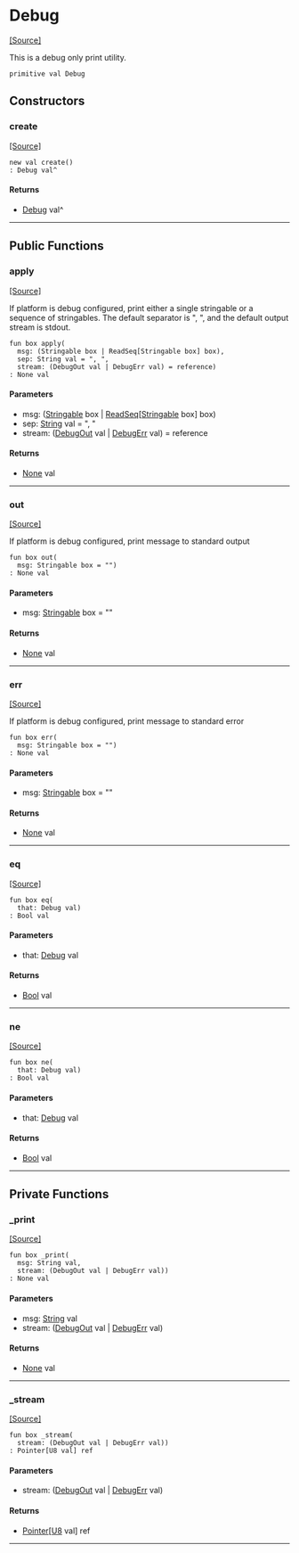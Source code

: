 # Debug
<span class="source-link">[[Source]](src/debug/debug.md#L-0-30)</span>

This is a debug only print utility.


```pony
primitive val Debug
```

## Constructors

### create
<span class="source-link">[[Source]](src/debug/debug.md#L-0-30)</span>


```pony
new val create()
: Debug val^
```

#### Returns

* [Debug](debug-Debug.md) val^

---

## Public Functions

### apply
<span class="source-link">[[Source]](src/debug/debug.md#L-0-34)</span>


If platform is debug configured, print either a single stringable or a
sequence of stringables. The default separator is ", ", and the default
output stream is stdout.


```pony
fun box apply(
  msg: (Stringable box | ReadSeq[Stringable box] box),
  sep: String val = ", ",
  stream: (DebugOut val | DebugErr val) = reference)
: None val
```
#### Parameters

*   msg: ([Stringable](builtin-Stringable.md) box | [ReadSeq](builtin-ReadSeq.md)\[[Stringable](builtin-Stringable.md) box\] box)
*   sep: [String](builtin-String.md) val = ", "
*   stream: ([DebugOut](debug-DebugOut.md) val | [DebugErr](debug-DebugErr.md) val) = reference

#### Returns

* [None](builtin-None.md) val

---

### out
<span class="source-link">[[Source]](src/debug/debug.md#L-0-53)</span>


If platform is debug configured, print message to standard output


```pony
fun box out(
  msg: Stringable box = "")
: None val
```
#### Parameters

*   msg: [Stringable](builtin-Stringable.md) box = ""

#### Returns

* [None](builtin-None.md) val

---

### err
<span class="source-link">[[Source]](src/debug/debug.md#L-0-59)</span>


If platform is debug configured, print message to standard error


```pony
fun box err(
  msg: Stringable box = "")
: None val
```
#### Parameters

*   msg: [Stringable](builtin-Stringable.md) box = ""

#### Returns

* [None](builtin-None.md) val

---

### eq
<span class="source-link">[[Source]](src/debug/debug.md#L-0-34)</span>


```pony
fun box eq(
  that: Debug val)
: Bool val
```
#### Parameters

*   that: [Debug](debug-Debug.md) val

#### Returns

* [Bool](builtin-Bool.md) val

---

### ne
<span class="source-link">[[Source]](src/debug/debug.md#L-0-34)</span>


```pony
fun box ne(
  that: Debug val)
: Bool val
```
#### Parameters

*   that: [Debug](debug-Debug.md) val

#### Returns

* [Bool](builtin-Bool.md) val

---

## Private Functions

### _print
<span class="source-link">[[Source]](src/debug/debug.md#L-0-65)</span>


```pony
fun box _print(
  msg: String val,
  stream: (DebugOut val | DebugErr val))
: None val
```
#### Parameters

*   msg: [String](builtin-String.md) val
*   stream: ([DebugOut](debug-DebugOut.md) val | [DebugErr](debug-DebugErr.md) val)

#### Returns

* [None](builtin-None.md) val

---

### _stream
<span class="source-link">[[Source]](src/debug/debug.md#L-0-70)</span>


```pony
fun box _stream(
  stream: (DebugOut val | DebugErr val))
: Pointer[U8 val] ref
```
#### Parameters

*   stream: ([DebugOut](debug-DebugOut.md) val | [DebugErr](debug-DebugErr.md) val)

#### Returns

* [Pointer](builtin-Pointer.md)\[[U8](builtin-U8.md) val\] ref

---

